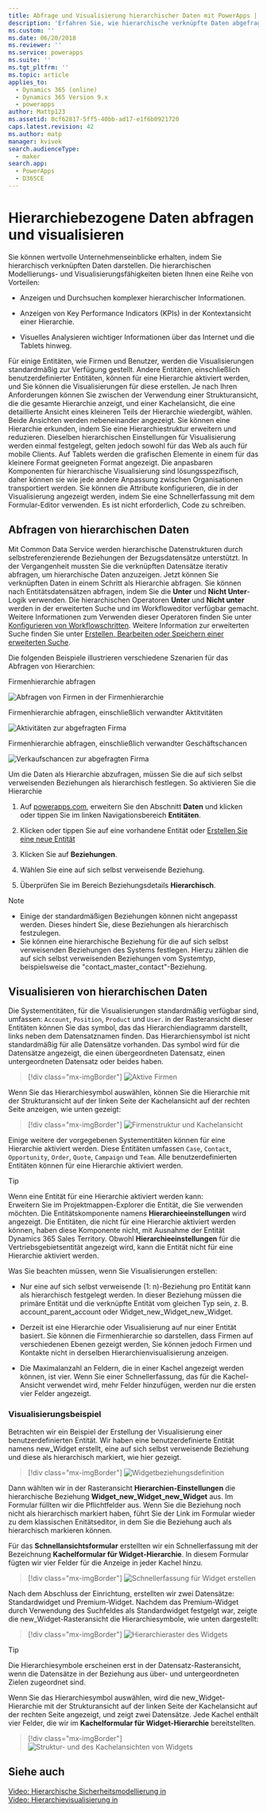 ```yaml
---
title: Abfrage und Visualisierung hierarchischer Daten mit PowerApps | MicrosoftDocs
description: 'Erfahren Sie, wie hierarchische verknüpfte Daten abgefragt und visualisiert werden'
ms.custom: ''
ms.date: 06/20/2018
ms.reviewer: ''
ms.service: powerapps
ms.suite: ''
ms.tgt_pltfrm: ''
ms.topic: article
applies_to:
  - Dynamics 365 (online)
  - Dynamics 365 Version 9.x
  - powerapps
author: Mattp123
ms.assetid: 0cf62817-5ff5-40bb-ad17-e1f6b0921720
caps.latest.revision: 42
ms.author: matp
manager: kvivek
search.audienceType:
  - maker
search.app:
  - PowerApps
  - D365CE
---
```

# <a name="query-and-visualize-hierarchically-related-data"></a>Hierarchiebezogene Daten abfragen und visualisieren

Sie können wertvolle Unternehmenseinblicke erhalten, indem Sie hierarchisch verknüpften Daten darstellen. Die hierarchischen Modellierungs- und Visualisierungsfähigkeiten bieten Ihnen eine Reihe von Vorteilen:  
  
-   Anzeigen und Durchsuchen komplexer hierarchischer Informationen.  
  
-   Anzeigen von Key Performance Indicators (KPIs) in der Kontextansicht einer Hierarchie.  
  
-   Visuelles Analysieren wichtiger Informationen über das Internet und die Tablets hinweg.  
  
Für einige Entitäten, wie Firmen und Benutzer, werden die Visualisierungen standardmäßig zur Verfügung gestellt. Andere Entitäten, einschließlich benutzerdefinierter Entitäten, können für eine Hierarchie aktiviert werden, und Sie können die Visualisierungen für diese erstellen. Je nach Ihren Anforderungen können Sie zwischen der Verwendung einer Strukturansicht, die die gesamte Hierarchie anzeigt, und einer Kachelansicht, die eine detaillierte Ansicht eines kleineren Teils der Hierarchie wiedergibt, wählen. Beide Ansichten werden nebeneinander angezeigt. Sie können eine Hierarchie erkunden, indem Sie eine Hierarchiestruktur erweitern und reduzieren. Dieselben hierarchischen Einstellungen für Visualisierung werden einmal festgelegt, gelten jedoch sowohl für das Web als auch für mobile Clients. Auf Tablets werden die grafischen Elemente in einem für das kleinere Format geeigneten Format angezeigt. Die anpasbaren Komponenten für hierarchische Visualisierung sind lösungsspezifisch, daher können sie wie jede andere Anpassung zwischen Organisationen transportiert werden. Sie können die Attribute konfigurieren, die in der Visualisierung angezeigt werden, indem Sie eine Schnellerfassung mit dem Formular-Editor verwenden. Es ist nicht erforderlich, Code zu schreiben.  
  
<a name="BKMK_Querydata"></a>   
## <a name="query-hierarchical-data"></a>Abfragen von hierarchischen Daten  
 Mit Common Data Service werden hierarchische Datenstrukturen durch selbstreferenzierende Beziehungen der Bezugsdatensätze unterstützt. In der Vergangenheit mussten Sie die verknüpften Datensätze iterativ abfragen, um hierarchische Daten anzuzeigen. Jetzt können Sie verknüpften Daten in einem Schritt als Hierarchie abfragen. Sie können nach Entitätsdatensätzen abfragen, indem Sie die **Unter** und **Nicht Unter**-Logik verwenden. Die hierarchischen Operatoren **Unter** und **Nicht unter** werden in der erweiterten Suche und im Workfloweditor verfügbar gemacht. Weitere Informationen zum Verwenden dieser Operatoren finden Sie unter [Konfigurieren von Workflowschritten](/flow/configure-workflow-steps). Weitere Information zur erweiterten Suche finden Sie unter [Erstellen, Bearbeiten oder Speichern einer erweiterten Suche](https://docs.microsoft.com/dynamics365/customer-engagement/basics/save-advanced-find-search).  
  
 Die folgenden Beispiele illustrieren verschiedene Szenarien für das Abfragen von Hierarchien:  
  
 Firmenhierarchie abfragen  
  
 ![Abfragen von Firmen in der Firmenhierarchie](media/query-accounts.png "Abfragen von Firmen in der Firmenhierarchie")  
  
 Firmenhierarchie abfragen, einschließlich verwandter Aktitvitäten  
  
 ![Aktivitäten zur abgefragten Firma](media/query-account-related-activities.png "Aktivitäten zur abgefragten Firma")  
  
 Firmenhierarchie abfragen, einschließlich verwandter Geschäftschancen  
  
 ![Verkaufschancen zur abgefragten Firma](media/query-account-related-opportunities.png "Verkaufschancen zur abgefragten Firma")  
  
 Um die Daten als Hierarchie abzufragen, müssen Sie die auf sich selbst verweisenden Beziehungen als hierarchisch festlegen. So aktivieren Sie die Hierarchie  
  

1. Auf [powerapps.com](https://web.powerapps.com/?utm_source=padocs&utm_medium=linkinadoc&utm_campaign=referralsfromdoc), erweitern Sie den Abschnitt **Daten** und klicken oder tippen Sie im linken Navigationsbereich **Entitäten**.

2. Klicken oder tippen Sie auf eine vorhandene Entität oder [Erstellen Sie eine neue Entität](data-platform-create-entity.md)

3. Klicken Sie auf **Beziehungen**.

4.  Wählen Sie eine auf sich selbst verweisende Beziehung.

5.  Überprüfen Sie im Bereich Beziehungsdetails **Hierarchisch**.  
  
> [!NOTE]
> - Einige der standardmäßigen Beziehungen können nicht angepasst werden. Dieses hindert Sie, diese Beziehungen als hierarchisch festzulegen.  
> - Sie können eine hierarchische Beziehung für die auf sich selbst verweisenden Beziehungen des Systems festlegen. Hierzu zählen die auf sich selbst verweisenden Beziehungen vom Systemtyp, beispielsweise die "contact_master_contact"-Beziehung.  
  
<a name="BKMK_Visualizedata"></a>   
## <a name="visualize-hierarchical-data"></a>Visualisieren von hierarchischen Daten  
 Die Systementitäten, für die Visualisierungen standardmäßig verfügbar sind, umfassen: `Account`, `Position`, `Product` und `User`. in der Rasteransicht dieser Entitäten können Sie das symbol, das das Hierarchiendiagramm darstellt, links neben dem Datensatznamen finden. Das Hierarchiensymbol ist nicht standardmäßig für alle Datensätze vorhanden. Das symbol wird für die Datensätze angezeigt, die einen übergeordneten Datensatz, einen untergeordneten Datensatz oder beides haben.  
 
 > [!div class="mx-imgBorder"] 
 > ![Aktive Firmen](media/cust-hs-active-account.png "Aktive Firmen")  
  
 Wenn Sie das Hierarchiesymbol auswählen, können Sie die Hierarchie mit der Strukturansicht auf der linken Seite der Kachelansicht auf der rechten Seite anzeigen, wie unten gezeigt:  
  
> [!div class="mx-imgBorder"] 
> ![Firmenstruktur und Kachelansicht](media/hierachy-security-accounts-tile-view.png "Firmenstruktur und Kachelansicht")  
  
 Einige weitere der vorgegebenen Systementitäten können für eine Hierarchie aktiviert werden. Diese Entitäten umfassen `Case`, `Contact`, `Opportunity`, `Order`, `Quote`, `Campaign` und `Team`. Alle benutzerdefinierten Entitäten können für eine Hierarchie aktiviert werden.  
  
> [!TIP]
>  Wenn eine Entität für eine Hierarchie aktiviert werden kann:  
>  Erweitern Sie im Projektmappen-Explorer die Entität, die Sie verwenden möchten. Die Entitätskomponente namens **Hierarchieeinstellungen** wird angezeigt. Die Entitäten, die nicht für eine Hierarchie aktiviert werden können, haben diese Komponente nicht, mit Ausnahme der Entität Dynamics 365 Sales Territory. Obwohl **Hierarchieeinstellungen** für die Vertriebsgebietsentität angezeigt wird, kann die Entität nicht für eine Hierarchie aktiviert werden.  
  
 Was Sie beachten müssen, wenn Sie Visualisierungen erstellen:  
  
-   Nur eine auf sich selbst verweisende (1: n)-Beziehung pro Entität kann als hierarchisch festgelegt werden. In dieser Beziehung müssen die primäre Entität und die verknüpfte Entität vom gleichen Typ sein, z. B. account_parent_account oder Widget_new_Widget_new_Widget.  
  
-   Derzeit ist eine Hierarchie oder Visualisierung auf nur einer Entität basiert. Sie können die Firmenhierarchie so darstellen, dass Firmen auf verschiedenen Ebenen gezeigt werden, Sie können jedoch Firmen und Kontakte nicht in derselben Hierarchienvisualisierung anzeigen.  
  
-   Die Maximalanzahl an Feldern, die in einer Kachel angezeigt werden können, ist vier. Wenn Sie einer Schnellerfassung, das für die Kachel-Ansicht verwendet wird, mehr Felder hinzufügen, werden nur die ersten vier Felder angezeigt.  
  
### <a name="visualization-example"></a>Visualisierungsbeispiel  
 Betrachten wir ein Beispiel der Erstellung der Visualisierung einer benutzerdefinierten Entität. Wir haben eine benutzerdefinierte Entität namens new_Widget erstellt, eine auf sich selbst verweisende Beziehung und diese als hierarchisch markiert, wie hier gezeigt.  
 
> [!div class="mx-imgBorder"] 
> ![Widgetbeziehungsdefinition](media/widget-relationship-definition.png "Widgetbeziehungsdefinition")  
   
 Dann wählten wir in der Rasteransicht **Hierarchien-Einstellungen** die hierarchische Beziehung **Widget_new_Widget_new_Widget** aus. Im Formular füllten wir die Pflichtfelder aus. Wenn Sie die Beziehung noch nicht als hierarchisch markiert haben, führt Sie der Link im Formular wieder zu dem klassischen Enitätseditor, in dem Sie die Beziehung auch als hierarchisch markieren können.  
  
 Für das **Schnellansichtsformular** erstellten wir ein Schnellerfassung mit der Bezeichnung **Kachelformular für Widget-Hierarchie**. In diesem Formular fügten wir vier Felder für die Anzeige in jeder Kachel hinzu.  
  
> [!div class="mx-imgBorder"] 
> ![Schnellerfassung für Widget erstellen](media/create-quickf-orm.png "Schnellerfassung für Widget erstellen")  
  
 Nach dem Abschluss der Einrichtung, erstellten wir zwei Datensätze: Standardwidget und Premium-Widget. Nachdem das Premium-Widget durch Verwendung des Suchfeldes als Standardwidget festgelgt war, zeigte die new_Widget-Rasteransicht die Hierarchiesymbole, wie unten dargestellt:  
  
> [!div class="mx-imgBorder"] 
> ![Hierarchieraster des Widgets](media/widget-hierarchy-grid.png "Hierarchieraster des Widgets")  
  
> [!TIP]
>  Die Hierarchiesymbole erscheinen erst in der Datensatz-Rasteransicht, wenn die Datensätze in der Beziehung aus über- und untergeordneten Zielen zugeordnet sind.  
  
 Wenn Sie das Hierarchiesymbol auswählen, wird die new_Widget-Hierarchie mit der Strukturansicht auf der linken Seite der Kachelansicht auf der rechten Seite angezeigt, und zeigt zwei Datensätze. Jede Kachel enthält vier Felder, die wir im **Kachelformular für Widget-Hierarchie** bereitstellten.  
 
 > [!div class="mx-imgBorder"] 
 > ![Struktur- und des Kachelansichten von Widgets](media/widget-tree-tiles.png "Struktur- und des Kachelansichten von Widgets")  
  
## <a name="see-also"></a>Siehe auch  
 [Video: Hierarchische Sicherheitsmodellierung in](http://www.youtube.com/watch?v=kx5So32DrCo&index=10&list=PLC3591A8FE4ADBE07)   
 [Video: Hierarchievisualisierung in](http://www.youtube.com/watch?v=_dGBE6icLNw&index=9&list=PLC3591A8FE4ADBE07)
